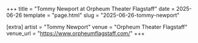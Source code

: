+++
title = "Tommy Newport at Orpheum Theater Flagstaff"
date = 2025-06-26
template = "page.html"
slug = "2025-06-26-tommy-newport"

[extra]
artist = "Tommy Newport"
venue = "Orpheum Theater Flagstaff"
venue_url = "https://www.orpheumflagstaff.com/"
+++
